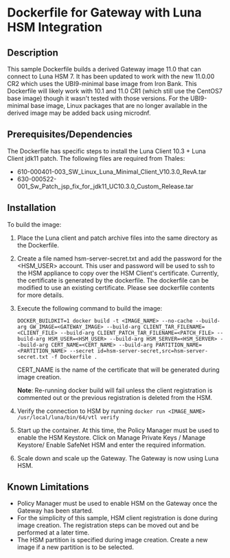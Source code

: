 # Dockerfile for Gateway with Luna HSM Integration

## Description

This sample Dockerfile builds a derived Gateway image 11.0 that can connect to Luna HSM 7.  It has been updated to work with the new 11.0.00 CR2 which uses the UBI9-minimal base image from Iron Bank.  This Dockerfile will likely work with 10.1 and 11.0 CR1 (which still use the CentOS7 base image) though it wasn't tested with those versions. For the UBI9-minimal base image, Linux packages that are no longer available 
in the derived image may be added back using microdnf.

## Prerequisites/Dependencies
The Dockerfile has specific steps to install the Luna Client 10.3 + Luna Client jdk11 patch.  The following files are required from Thales:

- 610-000401-003_SW_Linux_Luna_Minimal_Client_V10.3.0_RevA.tar
- 630-000522-001_Sw_Patch_jsp_fix_for_jdk11_UC10.3.0_Custom_Release.tar

## Installation
To build the image:

1. Place the Luna client and patch archive files into the same directory as the Dockerfile.

2. Create a file named hsm-server-secret.txt and add the password for the <HSM_USER> account. This user and password will be used to ssh to the HSM appliance to copy over the HSM Client's certificate. Currently, the certificate is generated by the dockerfile.  The dockerfile can be modified to use an existing certificate.  Please see dockerfile contents for more details.

4. Execute the following command to build the image:

   `DOCKER_BUILDKIT=1 docker build -t <IMAGE_NAME> --no-cache --build-arg GW_IMAGE=<GATEWAY_IMAGE> --build-arg CLIENT_TAR_FILENAME=<CLIENT_FILE> --build-arg CLIENT_PATCH_TAR_FILENAME=<PATCH_FILE> --build-arg HSM_USER=<HSM_USER> --build-arg HSM_SERVER=<HSM_SERVER> --build-arg CERT_NAME=<CERT_NAME> --build-arg PARTITION_NAME=<PARTITION_NAME> --secret id=hsm-server-secret,src=hsm-server-secret.txt -f Dockerfile .`

   CERT_NAME is the name of the certificate that will be generated during image creation.

   **Note**: Re-running docker build will fail unless the client registration is commented out or the previous registration is deleted from the HSM.

5. Verify the connection to HSM by running `docker run <IMAGE_NAME> /usr/local/luna/bin/64/vtl verify`

6. Start up the container.  At this time, the Policy Manager must be used to enable the HSM Keystore. Click on Manage Private Keys / Manage Keystore/ Enable SafeNet HSM and enter the required information.

7. Scale down and scale up the Gateway.  The Gateway is now using Luna HSM.

## Known Limitations

* Policy Manager must be used to enable HSM on the Gateway once the Gateway has been started.
* For the simplicity of this sample, HSM client registration is done during image creation.  The registration steps can be moved out and be performed at a later time.
* The HSM partition is specified during image creation.  Create a new image if a new partition is to be selected.
